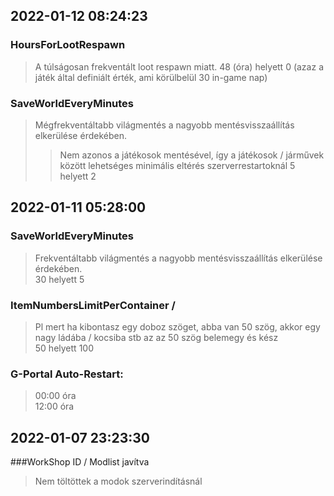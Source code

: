 ## 2022-01-12 08:24:23

### HoursForLootRespawn
> A túlságosan frekventált loot respawn miatt.
> 48 (óra) helyett 0 (azaz a játék által definiált érték, ami körülbelül 30 in-game nap)

### SaveWorldEveryMinutes
> Mégfrekventáltabb világmentés a nagyobb mentésvisszaállítás elkerülése érdekében.  
>> Nem azonos a játékosok mentésével, így a játékosok / járművek között lehetséges minimális eltérés szerverrestartoknál
> 5 helyett 2

## 2022-01-11 05:28:00

### SaveWorldEveryMinutes
> Frekventáltabb világmentés a nagyobb mentésvisszaállítás elkerülése érdekében.  
> 30 helyett 5

### ItemNumbersLimitPerContainer / 
> Pl mert ha kibontasz egy doboz szöget, abba van 50 szög, akkor egy nagy ládába / kocsiba stb az az 50 szög belemegy és kész  
> 50 helyett 100

### G-Portal Auto-Restart:
> 00:00 óra  
> 12:00 óra

## 2022-01-07 23:23:30

###WorkShop ID / Modlist javítva
> Nem töltöttek a modok szerverindításnál
